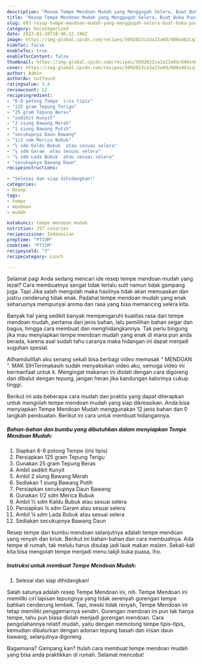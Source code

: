 ```yaml
---
description: "Resep Tempe Mendoan Mudah yang Menggugah Selera, Buat Buka Puasa Bikin Ngiler"
title: "Resep Tempe Mendoan Mudah yang Menggugah Selera, Buat Buka Puasa Bikin Ngiler"
slug: 683-resep-tempe-mendoan-mudah-yang-menggugah-selera-buat-buka-puasa-bikin-ngiler
category: Uncategorized
date: 2023-01-28T18:46:12.196Z
image: https://img-global.cpcdn.com/recipes/5092023ca3a23a0d/680x482cq70/tempe-mendoan-mudah-foto-resep-utama.jpg
hideToc: false
enableToc: true
enableTocContent: false
thumbnail: https://img-global.cpcdn.com/recipes/5092023ca3a23a0d/680x482cq70/tempe-mendoan-mudah-foto-resep-utama.jpg
cover: https://img-global.cpcdn.com/recipes/5092023ca3a23a0d/680x482cq70/tempe-mendoan-mudah-foto-resep-utama.jpg
author: Admin
authorAv: notfound
ratingvalue: 3.4
reviewcount: 12
recipeingredient:
- "6-8 potong Tempe  iris tipis"
- "125 gram Tepung Terigu"
- "25 gram Tepung Beras"
- "sedikit Kunyit"
- "2 siung Bawang Merah"
- "1 siung Bawang Putih"
- "secukupnya Daun Bawang"
- "1/2 sdm Merica Bubuk"
- "½ sdm Kaldu Bubuk  atau sesuai selera"
- "¼ sdm Garam  atau sesuai selera"
- "¼ sdm Lada Bubuk  atau sesuai selera"
- "secukupnya Bawang Daun"
recipeinstructions:

- "Selesai dan siap dihidangkan!"
categories:
- Resep
tags:
- tempe
- mendoan
- mudah

katakunci: tempe mendoan mudah 
nutrition: 257 calories
recipecuisine: Indonesian
preptime: "PT33M"
cooktime: "PT31M"
recipeyield: "3"
recipecategory: Lunch

---
```



Selamat pagi Anda sedang mencari ide resep tempe mendoan mudah yang lezat? Cara membuatnya sangat tidak terlalu sulit namun tidak gampang juga. Tapi Jika salah mengolah maka hasilnya tidak akan memuaskan dan justru cenderung tidak enak. Padahal tempe mendoan mudah yang enak seharusnya mempunyai aroma dan rasa yang bisa memancing selera kita.


Banyak hal yang sedikit banyak mempengaruhi kualitas rasa dari tempe mendoan mudah, pertama dari jenis bahan, lalu pemilihan bahan segar dan bagus, hingga cara membuat dan menghidangkannya. Tak perlu bingung jika mau menyiapkan tempe mendoan mudah yang enak di mana pun anda berada, karena asal sudah tahu caranya maka hidangan ini dapat menjadi suguhan spesial.

Allhamdulillah aku senang sekali bisa berbagi video memasak &#34; MENDOAN &#34;. MAK SIHTerimakasih sudah menyaksikan video aku, semoga video ini bermanfaat untuk k. Mengingat makanan ini diolah dengan cara digoreng dan dibalut dengan tepung, jangan heran jika kandungan kalorinya cukup tinggi.


Berikut ini ada beberapa cara mudah dan praktis yang dapat diterapkan untuk mengolah tempe mendoan mudah yang siap dikreasikan. Anda bisa menyiapkan Tempe Mendoan Mudah menggunakan 12 jenis bahan dan 0 langkah pembuatan. Berikut ini cara untuk membuat hidangannya.

<!--inarticleads1-->

##### Bahan-bahan dan bumbu yang dibutuhkan dalam menyiapkan Tempe Mendoan Mudah:

1. Siapkan 6-8 potong Tempe  (iris tipis)
1. Persiapkan 125 gram Tepung Terigu
1. Gunakan 25 gram Tepung Beras
1. Ambil sedikit Kunyit
1. Ambil 2 siung Bawang Merah
1. Sediakan 1 siung Bawang Putih
1. Persiapkan secukupnya Daun Bawang
1. Gunakan 1/2 sdm Merica Bubuk
1. Ambil ½ sdm Kaldu Bubuk  atau sesuai selera
1. Persiapkan ¼ sdm Garam  atau sesuai selera
1. Ambil ¼ sdm Lada Bubuk  atau sesuai selera
1. Sediakan secukupnya Bawang Daun


Resep tempe dan bumbu mendoan selanjutnya adalah tempe mendoan yang renyah dan kriuk. Berikut ini bahan-bahan dan cara membuatnya. Ada tempe di rumah, tak melulu harus disulap jadi lauk makan malam. Sekali-kali kita bisa mengolah tempe menjadi menu takjil buka puasa, lho. 

<!--inarticleads2-->

##### Instruksi untuk membuat Tempe Mendoan Mudah:


1. Selesai dan siap dihidangkan!

Salah satunya adalah resep Tempe Mendoan ini, nih. Tempe Mendoan ini memiliki ciri lapisan tepungnya yang tidak serenyah gorengan tempe bahkan cenderung lembek. Tapi, meski tidak renyah, Tempe Mendoan ini tetap memiliki penggemarnya sendiri. Gorengan mendoan ini pun tak hanya tempe, tahu pun biasa diolah menjadi gorengan mendoan. Cara pengolahannya relatif mudah, yaitu dengan memotong tempe tipis-tipis, kemudian dibalurkan dengan adonan tepung basah dan irisan daun bawang, selanjutnya digoreng. 

Bagaimana? Gampang kan? Itulah cara membuat tempe mendoan mudah yang bisa anda praktikkan di rumah. Selamat mencoba!
